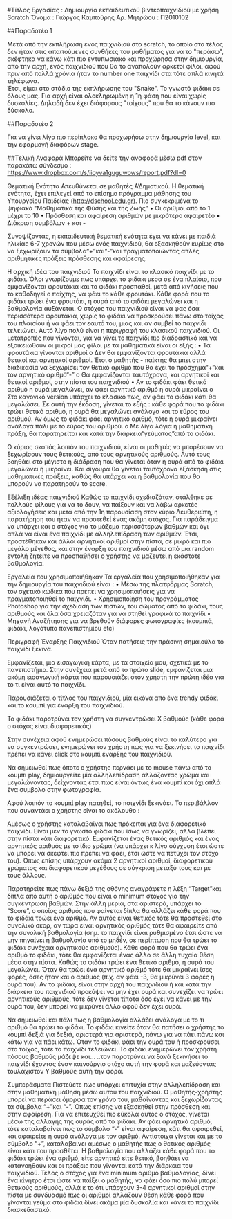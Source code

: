 ﻿#Τίτλος Εργασίας : Δημιουργία εκπαιδευτικού βιντεοπαιχνιδιού με χρήση Scratch
Όνομα : Γιώργος Καμπούρης
Αρ. Μητρώου : Π2010102

##Παραδοτέο 1

Μετά από την εκπλήρωση ενός παιχνιδιού στο scratch, το οποίο στο τέλος δεν ήταν στις απαιτούμενες συνθήκες του μαθήματος για  να το "περάσω", σκέφτηκα να κάνω κάτι πιο εντυπωσιακό και προχώρησα στην δημιουργία, από την αρχή, ενός παιχνιδιού που θα το αναπολούν αρκετοί φίλοι, αφού πριν από πολλά χρόνια ήταν το number one παιχνίδι στα τότε απλά κινητά τηλέφωνα.  
Έτσι, είμαι στο στάδιο της εκπλήρωσης του "Snake". 
Το γνωστό φιδάκι σε όλους μας. 
Για αρχή είναι ολοκληρωμένη η 1η φάση που είναι χωρίς δυσκολίες. Δηλαδή δεν έχει διάφορους "τοίχους" που θα το κάνουν πιο δύσκολο.  


##Παραδοτέο 2

Για να γίνει λίγο πιο περίπλοκο θα προχωρήσω στην δημιουργία level, και την εφαρμογή διαφόρων stage. 

##Tελική Αναφορά
Μπορείτε να δείτε την αναφορά μέσω pdf στον παρακάτω σύνδεσμο : 
https://www.dropbox.com/s/iioyva1guguwows/report.pdf?dl=0

Θεματική Ενότητα 
Απευθύνεται σε μαθητές Α’Δημοτικού.
Η θεματική ενότητα, έχει επιλεγεί από το επίσημο πρόγραμμα μάθησης του Υπουργείου Παιδείας (http://dschool.edu.gr). Πιο συγκεκριμένα το ψηφιακό "Μαθηµατικά της Φύσης και της Ζωής”
•	Οι αριθμοί από το 1 μέχρι το 10
•	Πρόσθεση και αφαίρεση αριθμών με μικρότερο αφαιρετέο
•	Διάκριση συμβόλων + και - 

Συνοψίζοντας, η εκπαιδευτική θεματική ενότητα έχει να κάνει με παιδιά ηλικίας 6-7 χρονών που μέσω ενός παιχνιδιού, θα εξασκηθούν κυρίως στο να ξεχωρίζουν τα σύμβολα“+”και“-”και πραγματοποιώντας απλές αριθμητικές πράξεις πρόσθεσης και αφαίρεσης. 

Η αρχική ιδέα του παιχνιδιού 
Το παιχνίδι είναι το κλασικό παιχνίδι με το φιδάκι. Όλοι γνωρίζουμε πως υπάρχει το φιδάκι μέσα σε ένα πλαίσιο, που εμφανίζονται φρουτάκια και το φιδάκι προσπαθεί, μετά από κινήσεις που το καθοδηγεί ο παίχτης, να φάει το κάθε φρουτάκι. Κάθε φορά που το φιδάκι τρώει ένα φρουτάκι, η ουρά από το φιδάκι μεγαλώνει και η βαθμολογία αυξάνεται. Ο στόχος του παιχνιδιού είναι να φας όσα περισσότερα φρουτάκια, χωρίς το φιδάκι να προσκρούσει πάνω στο τοίχος του πλαισίου ή να φάει τον εαυτό του, μιας και αν συμβεί το παιχνίδι τελειώνει. 
Αυτό λίγο πολύ είναι η περιγραφή του κλασικού παιχνιδιού. Οι μετατροπές που γίνονται, για να γίνει το παιχνίδι πιο διαδραστικό και να εξοικειωθούν οι μικροί μας φίλοι με τα μαθηματικά είναι οι εξής : 
•	Τα φρουτάκια γίνονται αριθμοί 
o	Δεν θα εμφανίζονται φρουτάκια αλλά θετικοί και αρνητικοί αριθμοί. Έτσι ο μαθητής - παίκτης θα μπει στην διαδικασία να ξεχωρίσει τον θετικό αριθμό που θα έχει το πρόσχημα“+”και τον αρνητικό   αριθμό“-”
o	Θα εμφανίζονται ταυτόχρονα, και αρνητικοί και θετικοί αριθμοί, στην πίστα του παιχνιδιού
•	Αν το φιδάκι φάει θετικό αριθμό η ουρά μεγαλώνει, αν φάει αρνητικό αριθμό η ουρά μικραίνει 
o	Στο κανονικό version υπάρχει το κλασικό πως, αν φάει το φιδάκι κάτι θα μεγαλώσει. Σε αυτή την έκδοση, γίνεται το εξής : κάθε φορά που το φιδάκι τρώει θετικό αριθμό, η ουρά θα μεγαλώνει ανάλογα και το εύρος του αριθμού. 
Αν όμως το φιδάκι φάει αρνητικό αριθμό, τότε η ουρά μικραίνει ανάλογα πάλι με το εύρος του αριθμού. 
o	Με λίγα λόγια η μαθηματική πράξη, θα παρατηρείται και κατά την διάρκεια“γεύματος”από το φιδάκι.

Ο κύριος σκοπός λοιπόν του παιχνιδιού, είναι οι μαθητές να μπορέσουν να ξεχωρίσουν τους θετικούς, από τους αρνητικούς αριθμούς. Αυτό τους βοηθάει στο μέγιστο η διάδραση που θα γίνεται όταν η ουρά από το φιδάκι μεγαλώνει ή μικραίνει. Και σίγουρα θα γίνεται ταυτόχρονα εξάσκηση στις μαθηματικές πράξεις, καθώς θα υπάρχει και η βαθμολογία που θα μπορούν να παρατηρούν το score.  

Εξέλιξη ιδέας παιχνιδιού
Καθώς το παιχνίδι σχεδιαζόταν, στάλθηκε σε πολλούς φίλους για να το δουν, να παίξουν και να λάβω αρκετές αξιολογήσεις και μετά από την 1η παρουσίαση στον κύριο Λευθεριώτη, η παρατήρηση του ήταν να προστεθεί ένας ακόμη στόχος. Για παράδειγμα να υπάρχει και ο στόχος για το μάζεμα περισσότερων βαθμών και όχι απλά να είναι ένα παιχνίδι με αλληλεπίδραση των αριθμών. 
Έτσι, προστέθηκαν και άλλοι αρνητικοί αριθμοί στην πίστα, σε μικρό και πιο μεγάλο μέγεθος, και στην έναρξη του παιχνιδιού μέσω από μια random εντολή ζητείτε να προσπαθήσει ο χρήστης να μαζευτεί η εκάστοτε βαθμολογία.

Εργαλεία που χρησιμοποιήθηκαν
Τα εργαλεία που χρησιμοποιήθηκαν για την δημιουργία του παιχνιδιού είναι : 
•	Μέσω της πλατφόρμας Scratch, τον σχετικό κώδικα που πρέπει να χρησιμοποιήσεις για να πραγματοποιηθεί το παιχνίδι. 
•	Χρησιμοποίηση του προγράμματος Photoshop για την σχεδίαση των πιστών, του σώματος από το φιδάκι, τους αριθμούς και όλα όσα χρειαζόταν για να στηθεί γραφικά το παιχνίδι 
•	Μηχανή Αναζήτησης για να βρεθούν διάφορες φωτογραφίες (κουμπιά, φιδάκι, λογότυπο πανεπιστημίου etc) 

Περιγραφή Έναρξης Παιχνιδιού
Όταν πατήσεις την πράσινη σημαιούλα το παιχνίδι ξεκινά. 

Εμφανίζεται, μια εισαγωγική κάρτα, με τα στοιχεία μου, σχετικά με το πανεπιστήμιο. 
Στην συνέχεια μετά από το πρώτο slide, εμφανίζεται μια ακόμη εισαγωγική κάρτα που παρουσιάζει στον χρήστη την πρώτη ιδέα για το τι είναι αυτό το παιχνίδι. 

Παρουσιάζεται ο τίτλος του παιχνιδιού, μία εικόνα από ένα trendy φιδάκι και το κουμπί για έναρξη του παιχνιδιού. 

Το φιδάκι παροτρύνει τον χρήστη να συγκεντρώσει Χ βαθμούς (κάθε φορά ο στόχος είναι διαφορετικός)

Στην συνέχεια αφού ενημερώσει πόσους βαθμούς είναι το καλύτερο για να συγκεντρώσει, ενημερώνει τον χρήστη πως για να ξεκινήσει το παιχνίδι πρέπει να κάνει click στο κουμπί έναρξης του παιχνιδιού.

Να σημειωθεί πως όποτε ο χρήστης περνάει με το mouse πάνω από το κουμπι play, δημιουργείτε μία αλληλεπίδραση αλλάζοντας χρώμα και μεγαλώνοντας, δείχνοντας έτσι πως είναι όντως ένα κουμπί και όχι απλά ένα συμβολο στην φωτογραφία.

Αφού λοιπόν το κουμπί play πατηθεί, το παιχνίδι ξεκινάει. 
Το περιβάλλον που συναντάει ο χρήστης είναι το ακόλουθο : 

Αμέσως ο χρήστης καταλαβαίνει πως πρόκειται για ένα διαφορετικό παιχνίδι. Είναι μεν το γνωστό φιδάκι που ίσως να γνωρίζει, αλλά βλέπει στην πίστα κάτι διαφορετικό. Εμφανίζεται ένας θετικός αριθμός και ένας αρνητικός αριθμός με το ίδιο χρώμα (να υπάρχει κ λίγο σύγχυση έτσι ώστε να μπορεί να σκεφτεί πιο πρέπει να φάει, έτσι ώστε να πετύχει τον στόχο του). Όπως επίσης υπάρχουν ακόμα 2 αρνητικοί αριθμοί, διαφορετικού χρώματος και διαφορετικού μεγέθους σε σύγκριση μεταξύ τους και με τους άλλους. 

Παρατηρείτε πως πάνω δεξιά της οθόνης αναγράφετε η λέξη              “Target”και δίπλα από αυτή ο αριθμός που είναι ο minimum στόχος για την συγκέντρωση βαθμών. 
Στην άλλη μεριά, στα αριστερά, υπάρχει το “Score”, ο οποίος αριθμός που φαίνεται δίπλα θα αλλάζει κάθε φορά που το φιδάκι τρώει ένα αριθμό. Αν αυτός είναι θετικός τότε θα προστεθεί στο συνολικό σκορ, αν τώρα είναι αρνητικός αριθμός τότε θα αφαιρείτε από την συνολική βαθμολογία (σημ. το παιχνίδι είναι ρυθμισμένο έτσι ώστε να μην πηγαίνει η βαθμολογία υπό το μηδέν, σε περίπτωση που θα τρώει το φιδάκι συνέχεια αρνητικούς αριθμούς).
Κάθε φορά που θα τρώει ένα αριθμό το φιδάκι, τότε θα εμφανίζεται ένας άλλο σε άλλη τυχαία θέση μέσα στην πίστα. 
Καθώς το φιδάκι τρώει ένα θετικό αριθμό, η ουρά του μεγαλώνει. Όταν θα τρώει ένα αρνητικό αριθμό τότε θα μικραίνει ίσες φορές, όσες ήταν και ο αριθμός (π.χ. αν φάει -3, θα μικρύνει 3 φορές η ουρά του). Αν το φιδάκι, είναι στην αρχή του παιχνιδιού ή και κατά την διάρκεια του παιχνιδιού προκύψει να μην έχει ουρά και συνεχίζει να τρώει αρνητικούς αριθμούς, τότε δεν γίνεται τίποτα όσο έχει να κάνει με την ουρά του, δεν μπορεί να μικρύνει άλλο αφού δεν έχει ουρά.

Να σημειωθεί και πάλι πως η βαθμολογία αλλάζει ανάλογα με το τι αριθμό θα τρώει το φιδάκι. 
Το φιδάκι κινείτε όταν θα πατήσει ο χρήστης το κουμπί δεξιά για δεξιά, αριστερά για αριστερά, πάνω για να πάει πάνω και κάτω για να πάει κάτω.
Όταν το φιδάκι φάει την ουρά του ή προσκρούσει στο τοίχος, τότε το παιχνίδι τελειώνει. Το φιδάκι ενημερώνει τον χρήστη πόσους βαθμούς μάζεψε και... 
..τον παροτρύνει να ξανά ξεκινήσει το παιχνίδι έχοντας έναν καινούργιο στόχο αυτή την φορά και μαζεύοντας τουλάχιστον Υ βαθμούς αυτή την φορά.

Συμπεράσματα 
Πιστεύετε πως υπάρχει επιτυχία στην αλληλεπίδραση και στην μαθηματική μάθηση μέσω αυτού του παιχνιδιού. 
Ο μαθητής-χρήστης μπορεί να περάσει όμορφα τον χρόνο του, μαθαίνοντας και ξεχωρίζοντας τα σύμβολα “+”και “-”. Όπως επίσης να εξασκηθεί στην πρόσθεση και στην αφαίρεση. 
Για να επιτευχθεί πιο εύκολα αυτός ο στόχος, γίνεται μέσω της αλλαγής της ουράς από το φιδάκι. 
Αν φάει αρνητικό αριθμό, τότε καταλαβαίνει πως το σύμβολο “-” είναι αφαίρεση, κάτι θα αφαιρεθεί, και αφαιρείτε η ουρά ανάλογα με τον αριθμό. Αντίστοιχα γίνεται και με το σύμβολο “+”, καταλαβαίνει αμέσως ο μαθητής πως ο θετικός αριθμός είναι κάτι που προσθέτει. 
Η βαθμολογία που αλλάζει κάθε φορά που το φιδάκι τρώει ένα αριθμό, είτε αρνητικό είτε θετικό, βοηθάει να κατανοηθούν και οι πράξεις που γίνονται κατά την διάρκεια του παιχνιδιού. 
Τέλος ο στόχος για ένα minimum αριθμό βαθμολογίας, δίνει ένα κίνητρο έτσι ώστε να παίξει ο μαθητής, να φάει όσο πιο πολύ μπορεί θετικούς αριθμούς, αλλά κ το ότι υπάρχουν 3-4 αρνητικοί αριθμοί στην πίστα με συνδυασμό πως οι αριθμοί αλλάζουν θέση κάθε φορά που γίνονται γεύμα στο φιδάκι δίνει ακόμα μία δυσκολία και κάνει το παιχνίδι διασκεδαστικό.

